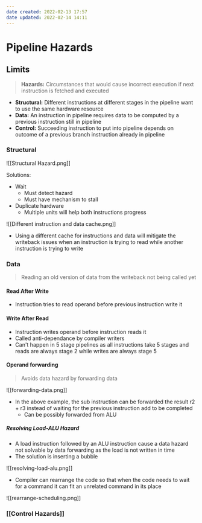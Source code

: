 ```yaml
---
date created: 2022-02-13 17:57
date updated: 2022-02-14 14:11
---
```


# Pipeline Hazards

## Limits

> **Hazards:** Circumstances that would cause incorrect execution if next instruction is fetched and executed

- **Structural:** Different instructions at different stages in the pipeline want to use the same hardware resource
- **Data:** An instruction in pipeline requires data to be computed by a previous instruction still in pipeline
- **Control:** Succeeding instruction to put into pipeline depends on outcome of a previous branch instruction already in pipeline

### Structural

![[Structural Hazard.png]]

Solutions:

- Wait
	- Must detect hazard
	- Must have mechanism to stall
- Duplicate hardware
	- Multiple units will help both instructions progress

![[Different instruction and data cache.png]]

- Using a different cache for instructions and data will mitigate the writeback issues when an instruction is trying to read while another instruction is trying to write

### Data

> Reading an old version of data from the writeback not being called yet

#### Read After Write

- Instruction tries to read operand before previous instruction write it

#### Write After Read

- Instruction writes operand before instruction reads it
- Called anti-dependance by compiler writers
- Can't happen in 5 stage pipelines as all instructions take 5 stages and reads are always stage 2 while writes are always stage 5

#### Operand forwarding

> Avoids data hazard by forwarding data

![[forwarding-data.png]]

- In the above example, the sub instruction can be forwarded the result r2 + r3 instead of waiting for the previous instruction add to be completed
	- Can be possibly forwarded from ALU

##### Resolving Load-ALU Hazard

- A load instruction followed by an ALU instruction cause a data hazard not solvable by data forwarding as the load is not written in time
- The solution is inserting a bubble

![[resolving-load-alu.png]]

- Compiler can rearrange the code so that when the code needs to wait for a command it can fit an unrelated command in its place

![[rearrange-scheduling.png]]

### [[Control Hazards]]
